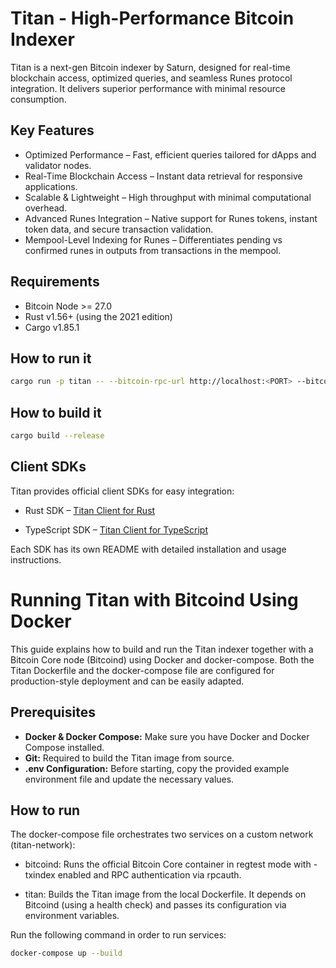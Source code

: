 # Titan - High-Performance Bitcoin Indexer

Titan is a next-gen Bitcoin indexer by Saturn, designed for real-time blockchain access, optimized queries, and seamless Runes protocol integration. It delivers superior performance with minimal resource consumption.

## Key Features

- Optimized Performance – Fast, efficient queries tailored for dApps and validator nodes.
- Real-Time Blockchain Access – Instant data retrieval for responsive applications.
- Scalable & Lightweight – High throughput with minimal computational overhead.
- Advanced Runes Integration – Native support for Runes tokens, instant token data, and secure transaction validation.
- Mempool-Level Indexing for Runes – Differentiates pending vs confirmed runes in outputs from transactions in the mempool.

## Requirements

- Bitcoin Node >= 27.0
- Rust v1.56+ (using the 2021 edition)
- Cargo v1.85.1

## How to run it

```bash
cargo run -p titan -- --bitcoin-rpc-url http://localhost:<PORT> --bitcoin-rpc-username <USERNAME> --bitcoin-rpc-password <PASSWORD> --chain regtest --index-addresses --index-bitcoin-transactions --enable-tcp-subscriptions --data-dir ~/titan-indexer
```

## How to build it

```bash
cargo build --release
```

## Client SDKs

Titan provides official client SDKs for easy integration:

- Rust SDK – [Titan Client for Rust](./client/README.md)

- TypeScript SDK – [Titan Client for TypeScript](./ts-sdk/README.md)

Each SDK has its own README with detailed installation and usage instructions.

# Running Titan with Bitcoind Using Docker

This guide explains how to build and run the Titan indexer together with a Bitcoin Core node (Bitcoind) using Docker and docker-compose. Both the Titan Dockerfile and the docker-compose file are configured for production-style deployment and can be easily adapted.

## Prerequisites

- **Docker & Docker Compose:** Make sure you have Docker and Docker Compose installed.
- **Git:** Required to build the Titan image from source.
- **.env Configuration:** Before starting, copy the provided example environment file and update the necessary values.

## How to run

The docker-compose file orchestrates two services on a custom network (titan-network):

- bitcoind:
  Runs the official Bitcoin Core container in regtest mode with -txindex enabled and RPC authentication via rpcauth.

- titan:
  Builds the Titan image from the local Dockerfile. It depends on Bitcoind (using a health check) and passes its configuration via environment variables.

Run the following command in order to run services:

```bash
docker-compose up --build
```